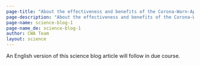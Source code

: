 ```yaml
---
page-title: "About the effectiveness and benefits of the Corona-Warn-App"
page-description: "About the effectiveness and benefits of the Corona-Warn-App"
page-name: science-blog-1
page-name_de: science-blog-1
author: CWA Team
layout: science
---
```


An English version of this science blog article will follow in due course.

<!-- overview -->

